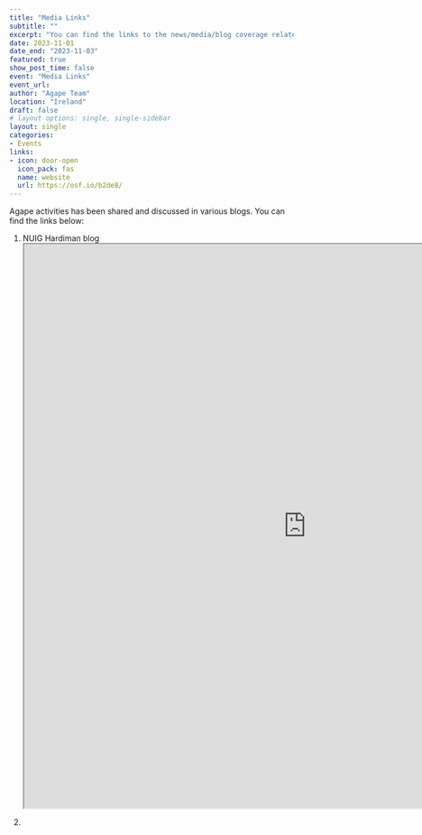 ```yaml
---
title: "Media Links"
subtitle: ""
excerpt: "You can find the links to the news/media/blog coverage related to Agape activities here"
date: 2023-11-01
date_end: "2023-11-03"
featured: true
show_post_time: false
event: "Media Links"
event_url:
author: "Agape Team"
location: "Ireland"
draft: false
# layout options: single, single-sidebar
layout: single
categories:
- Events
links:
- icon: door-open
  icon_pack: fas
  name: website
  url: https://osf.io/b2de8/
---
```


Agape activities has been shared and discussed in various blogs. You can find the links below:

1.  NUIG Hardiman blog <iframe width='1000px' height='1000px' src='https://hardimanlibrary.blogspot.com/2023/06/agapeopen-science.html' > <p>Your browser does not support iframes</p> </iframe>

2.  
